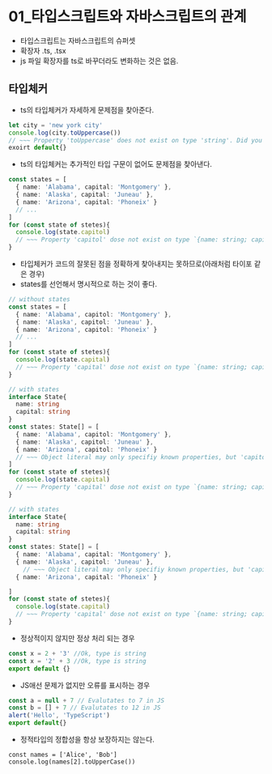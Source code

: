 # 01_타입스크립트와 자바스크립트의 관계
- 타입스크립트는 자바스크립트의 슈퍼셋
- 확장자 .ts, .tsx
- js 파일 확장자를 ts로 바꾸더라도 변화하는 것은 없음.

## 타입체커
- ts의 타입체커가 자세하게 문제점을 찾아준다.
```ts
let city = 'new york city'
console.log(city.toUppercase())
// ~~~ Property 'toUppercase' does not exist on type 'string'. Did you mean 'toUpperCase'?
exoirt default{}
```
- ts의 타입체커는 추가적인 타입 구문이 없어도 문제점을 찾아낸다.
```ts
const states = [
  { name: 'Alabama', capital: 'Montgomery' },
  { name: 'Alaska', capital: 'Juneau' },
  { name: 'Arizona', capital: 'Phoneix' }
  // ...
]
for (const state of stetes){
  console.log(state.capitol)
  // ~~~ Property 'capitol' dose not exist on type `{name: string; capital; string;}` Did you mean 'capital'?
}
```

- 타입체커가 코드의 잘못된 점을 정확하게 찾아내지는 못하므로(아래처럼 타이포 같은 경우)
- states를 선언해서 명시적으로 하는 것이 좋다. 
```ts
// without states
const states = [
  { name: 'Alabama', capitol: 'Montgomery' },
  { name: 'Alaska', capitol: 'Juneau' },
  { name: 'Arizona', capitol: 'Phoneix' }
  // ...
]
for (const state of stetes){
  console.log(state.capital)
  // ~~~ Property 'capital' dose not exist on type `{name: string; capitol; string;}` Did you mean 'capitol'?
}
```
```ts
// with states
interface State{
  name: string
  capital: string
}
const states: State[] = [
  { name: 'Alabama', capitol: 'Montgomery' },
  { name: 'Alaska', capitol: 'Juneau' },
  { name: 'Arizona', capitol: 'Phoneix' }
  // ~~~ Object literal may only specifiy known properties, but 'capitol' does not exist in type 'State'. Did you mean to write 'capital'?
]
for (const state of stetes){
  console.log(state.capital)
  // ~~~ Property 'capital' dose not exist on type `{name: string; capitol; string;}` Did you mean 'capitol'?
}
```
```ts
// with states
interface State{
  name: string
  capital: string
}
const states: State[] = [
  { name: 'Alabama', capital: 'Montgomery' },
  { name: 'Alaska', capitol: 'Juneau' },
    // ~~~ Object literal may only specifiy known properties, but 'capitol' does not exist in type 'State'. Did you mean to write 'capital'?
  { name: 'Arizona', capital: 'Phoneix' }

]
for (const state of stetes){
  console.log(state.capital)
  // ~~~ Property 'capital' dose not exist on type `{name: string; capitol; string;}` Did you mean 'capitol'?
}
```

- 정상적이지 않지만 정상 처리 되는 경우
```ts
const x = 2 + '3' //Ok, type is string
const x = '2' + 3 //Ok, type is string
export default {}
```

- JS애선 문제가 없지만 오류를 표시하는 경우
```ts
const a = null + 7 // Evalutates to 7 in JS
const b = [] + 7 // Evalutates to 12 in JS
alert('Hello', 'TypeScript')
export default{}
```

- 정적타입의 정합성을 항상 보장하지는 않는다. 
```
const names = ['Alice', 'Bob']
console.log(names[2].toUpperCase())
```
